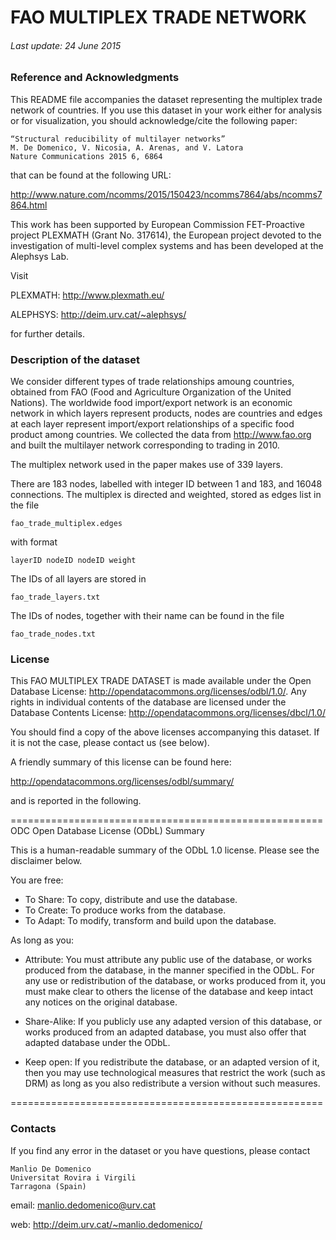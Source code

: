 

# FAO MULTIPLEX TRADE NETWORK

###### Last update: 24 June 2015

### Reference and Acknowledgments

This README file accompanies the dataset representing the multiplex trade network of countries.
If you use this dataset in your work either for analysis or for visualization, you should acknowledge/cite the following paper:
	
	“Structural reducibility of multilayer networks”
	M. De Domenico, V. Nicosia, A. Arenas, and V. Latora
	Nature Communications 2015 6, 6864


that can be found at the following URL:

<http://www.nature.com/ncomms/2015/150423/ncomms7864/abs/ncomms7864.html>

This work has been supported by European Commission FET-Proactive project PLEXMATH (Grant No. 317614), the European project devoted to the investigation of multi-level complex systems and has been developed at the Alephsys Lab. 

Visit

PLEXMATH: <http://www.plexmath.eu/>

ALEPHSYS: <http://deim.urv.cat/~alephsys/>

for further details.



### Description of the dataset

We consider different types of trade relationships amoung countries, obtained from FAO (Food and Agriculture Organization of the United Nations). The worldwide food import/export network is an economic network in which layers represent products, nodes are countries and edges at each layer represent import/export relationships of a specific food product among countries. We collected the data from <http://www.fao.org> and built the multilayer network corresponding to trading in 2010. 

The multiplex network used in the paper makes use of 339 layers.
 
There are 183 nodes, labelled with integer ID between 1 and 183, and 16048 connections.
The multiplex is directed and weighted, stored as edges list in the file
    
    fao_trade_multiplex.edges

with format

    layerID nodeID nodeID weight

The IDs of all layers are stored in 

    fao_trade_layers.txt

The IDs of nodes, together with their name can be found in the file

    fao_trade_nodes.txt



### License

This FAO MULTIPLEX TRADE DATASET is made available under the Open Database License: <http://opendatacommons.org/licenses/odbl/1.0/>. Any rights in individual contents of the database are licensed under the Database Contents License: <http://opendatacommons.org/licenses/dbcl/1.0/>

You should find a copy of the above licenses accompanying this dataset. If it is not the case, please contact us (see below).

A friendly summary of this license can be found here:

<http://opendatacommons.org/licenses/odbl/summary/>

and is reported in the following.

======================================================
ODC Open Database License (ODbL) Summary

This is a human-readable summary of the ODbL 1.0 license. Please see the disclaimer below.

You are free:

*    To Share: To copy, distribute and use the database.
*    To Create: To produce works from the database.
*    To Adapt: To modify, transform and build upon the database.

As long as you:
    
*	Attribute: You must attribute any public use of the database, or works produced from the database, in the manner specified in the ODbL. For any use or redistribution of the database, or works produced from it, you must make clear to others the license of the database and keep intact any notices on the original database.
    
*	Share-Alike: If you publicly use any adapted version of this database, or works produced from an adapted database, you must also offer that adapted database under the ODbL.
    
*	Keep open: If you redistribute the database, or an adapted version of it, then you may use technological measures that restrict the work (such as DRM) as long as you also redistribute a version without such measures.

======================================================


### Contacts

If you find any error in the dataset or you have questions, please contact

	Manlio De Domenico
	Universitat Rovira i Virgili 
	Tarragona (Spain)

email: <manlio.dedomenico@urv.cat>web: <http://deim.urv.cat/~manlio.dedomenico/>